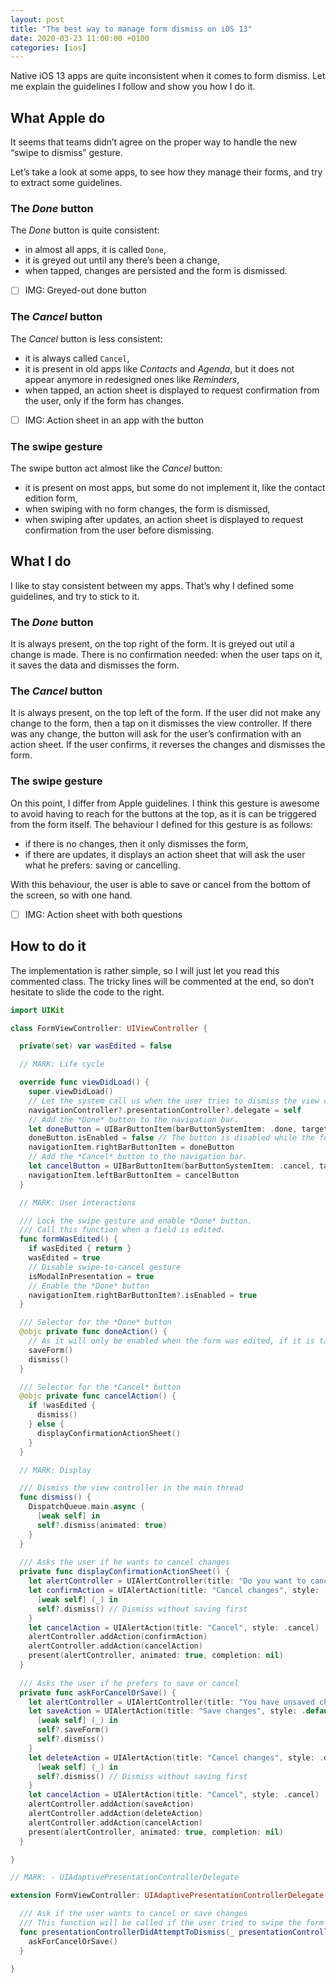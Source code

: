 ```yaml
---
layout: post
title: "The best way to manage form dismiss on iOS 13"
date: 2020-03-23 11:00:00 +0100
categories: [ios]
---
```


Native iOS 13 apps are quite inconsistent when it comes to form dismiss. Let me explain the guidelines I follow and show you how I do it.

## What Apple do

It seems that teams didn’t agree on the proper way to handle the new “swipe to dismiss” gesture.

Let’s take a look at some apps, to see how they manage their forms, and try to extract some guidelines.

### The *Done* button

The *Done* button is quite consistent:

- in almost all apps, it is called `Done`,
- it is greyed out until any there’s been a change,
- when tapped, changes are persisted and the form is dismissed.

- [ ] IMG: Greyed-out done button

### The *Cancel* button
The *Cancel* button is less consistent:
- it is always called `Cancel`,
- it is present in old apps like *Contacts* and *Agenda*, but it does not appear anymore in redesigned ones like *Reminders*,
- when tapped, an action sheet is displayed to request confirmation from the user, only if the form has changes.

- [ ] IMG: Action sheet in an app with the button

### The swipe gesture
The swipe button act almost like the *Cancel* button:
* it is present on most apps, but some do not implement it, like the contact edition form,
* when swiping with no form changes, the form is dismissed,
* when swiping after updates, an action sheet is displayed to request confirmation from the user before dismissing.

## What I do
I like to stay consistent between my apps. That’s why I defined some guidelines, and try to stick to it.

### The *Done* button
It is always present, on the top right of the form. It is greyed out util a change is made.
There is no confirmation needed: when the user taps on it, it saves the data and dismisses the form.

### The *Cancel* button
It is always present, on the top left of the form.
If the user did not make any change to the form, then a tap on it dismisses the view controller.
If there was any change, the button will ask for the user’s confirmation with an action sheet. If the user confirms, it reverses the changes and dismisses the form.

### The swipe gesture
On this point, I differ from Apple guidelines. I think this gesture is awesome to avoid having to reach for the buttons at the top, as it is can be triggered from the form itself.
The behaviour I defined for this gesture is as follows:
* if there is no changes, then it only dismisses the form,
* if there are updates, it displays an action sheet that will ask the user what he prefers: saving or cancelling.

With this behaviour, the user is able to save or cancel from the bottom of the screen, so with one hand.

- [ ] IMG: Action sheet with both questions

## How to do it
The implementation is rather simple, so I will just let you read this commented class. The tricky lines will be commented at the end, so don’t hesitate to slide the code to the right.

```swift
import UIKit

class FormViewController: UIViewController {

  private(set) var wasEdited = false

  // MARK: Life cycle

  override func viewDidLoad() {
    super.viewDidLoad()
    // Let the system call us when the user tries to dismiss the view controller
    navigationController?.presentationController?.delegate = self
    // Add the *Done* button to the navigation bar.
    let doneButton = UIBarButtonItem(barButtonSystemItem: .done, target: self, action: #selector(doneAction))
    doneButton.isEnabled = false // The button is disabled while the form is not edited.
    navigationItem.rightBarButtonItem = doneButton
    // Add the *Cancel* button to the navigation bar.
    let cancelButton = UIBarButtonItem(barButtonSystemItem: .cancel, target: self, action: #selector(cancelAction))
    navigationItem.leftBarButtonItem = cancelButton
  }

  // MARK: User interactions

  /// Lock the swipe gesture and enable *Done* button.
  /// Call this function when a field is edited.
  func formWasEdited() {
    if wasEdited { return }
    wasEdited = true
    // Disable swipe-to-cancel gesture
    isModalInPresentation = true
    // Enable the *Done* button
    navigationItem.rightBarButtonItem?.isEnabled = true
  }

  /// Selector for the *Done* button
  @objc private func doneAction() {
    // As it will only be enabled when the form was edited, if it is tapped, we can save and quit.
    saveForm()
    dismiss()
  }

  /// Selector for the *Cancel* button
  @objc private func cancelAction() {
    if !wasEdited {
      dismiss()
    } else {
      displayConfirmationActionSheet()
    }
  }

  // MARK: Display

  /// Dismiss the view controller in the main thread
  func dismiss() {
    DispatchQueue.main.async {
      [weak self] in
      self?.dismiss(animated: true)
    }
  }
  
  /// Asks the user if he wants to cancel changes
  private func displayConfirmationActionSheet() {
    let alertController = UIAlertController(title: "Do you want to cancel?", message: "The changes will be reversed.", preferredStyle: .actionSheet)
    let confirmAction = UIAlertAction(title: "Cancel changes", style: .destructive) {
      [weak self] (_) in
      self?.dismiss() // Dismiss without saving first
    }
    let cancelAction = UIAlertAction(title: "Cancel", style: .cancel)
    alertController.addAction(confirmAction)
    alertController.addAction(cancelAction)
    present(alertController, animated: true, completion: nil)
  }
  
  /// Asks the user if he prefers to save or cancel
  private func askForCancelOrSave() {
    let alertController = UIAlertController(title: "You have unsaved changes!", message: "If you cancel, the changes will be reversed.", preferredStyle: .actionSheet)
    let saveAction = UIAlertAction(title: "Save changes", style: .default) {
      [weak self] (_) in
      self?.saveForm()
      self?.dismiss()
    }
    let deleteAction = UIAlertAction(title: "Cancel changes", style: .destructive) {
      [weak self] (_) in
      self?.dismiss() // Dismiss without saving first
    }
    let cancelAction = UIAlertAction(title: "Cancel", style: .cancel)
    alertController.addAction(saveAction)
    alertController.addAction(deleteAction)
    alertController.addAction(cancelAction)
    present(alertController, animated: true, completion: nil)
  }

}

// MARK: - UIAdaptivePresentationControllerDelegate

extension FormViewController: UIAdaptivePresentationControllerDelegate {

  /// Ask if the user wants to cancel or save changes
  /// This function will be called if the user tried to swipe the form while `isModalInPresentation` is set to `true`.
  func presentationControllerDidAttemptToDismiss(_ presentationController: UIPresentationController) {
    askForCancelOrSave()
  }

}
```